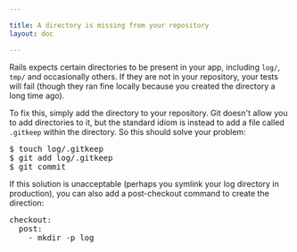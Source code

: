 ```yaml
---

title: A directory is missing from your repository
layout: doc

---
```


Rails expects certain directories to be present in your app, including
`log/`, `tmp/` and occasionally others.
If they are not in your repository, your tests will fail (though they ran fine locally because you created the directory a long time ago).

To fix this, simply add the directory to your repository.
Git doesn't allow you to add directories to it, but the standard idiom is instead to add a file called
`.gitkeep` within the directory. So this should solve your problem:

<pre>
$ touch log/.gitkeep
$ git add log/.gitkeep
$ git commit
</pre>

If this solution is unacceptable (perhaps you symlink your log directory in production), you can also add a post-checkout command to create the direction:

<pre>
checkout:
  post:
    - mkdir -p log
</pre>
